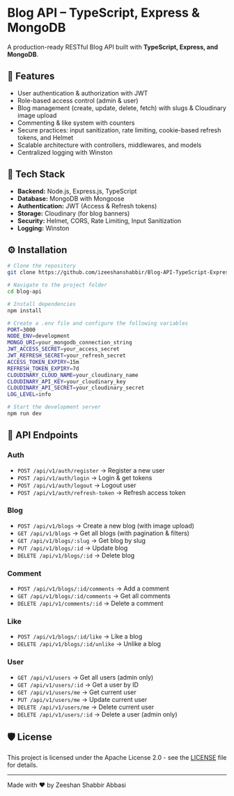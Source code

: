 # Blog API – TypeScript, Express & MongoDB

A production-ready RESTful Blog API built with **TypeScript, Express, and MongoDB**.

## 🚀 Features
- User authentication & authorization with JWT
- Role-based access control (admin & user)
- Blog management (create, update, delete, fetch) with slugs & Cloudinary image upload
- Commenting & like system with counters
- Secure practices: input sanitization, rate limiting, cookie-based refresh tokens, and Helmet
- Scalable architecture with controllers, middlewares, and models
- Centralized logging with Winston

## 📂 Tech Stack
- **Backend:** Node.js, Express.js, TypeScript
- **Database:** MongoDB with Mongoose
- **Authentication:** JWT (Access & Refresh tokens)
- **Storage:** Cloudinary (for blog banners)
- **Security:** Helmet, CORS, Rate Limiting, Input Sanitization
- **Logging:** Winston

## ⚙️ Installation

```bash
# Clone the repository
git clone https://github.com/izeeshanshabbir/Blog-API-TypeScript-Express-MongoDB.git

# Navigate to the project folder
cd blog-api

# Install dependencies
npm install

# Create a .env file and configure the following variables
PORT=3000
NODE_ENV=development
MONGO_URI=your_mongodb_connection_string
JWT_ACCESS_SECRET=your_access_secret
JWT_REFRESH_SECRET=your_refresh_secret
ACCESS_TOKEN_EXPIRY=15m
REFRESH_TOKEN_EXPIRY=7d
CLOUDINARY_CLOUD_NAME=your_cloudinary_name
CLOUDINARY_API_KEY=your_cloudinary_key
CLOUDINARY_API_SECRET=your_cloudinary_secret
LOG_LEVEL=info

# Start the development server
npm run dev
```

## 📌 API Endpoints

### Auth
- `POST /api/v1/auth/register` → Register a new user
- `POST /api/v1/auth/login` → Login & get tokens
- `POST /api/v1/auth/logout` → Logout user
- `POST /api/v1/auth/refresh-token` → Refresh access token

### Blog
- `POST /api/v1/blogs` → Create a new blog (with image upload)
- `GET /api/v1/blogs` → Get all blogs (with pagination & filters)
- `GET /api/v1/blogs/:slug` → Get blog by slug
- `PUT /api/v1/blogs/:id` → Update blog
- `DELETE /api/v1/blogs/:id` → Delete blog

### Comment
- `POST /api/v1/blogs/:id/comments` → Add a comment
- `GET /api/v1/blogs/:id/comments` → Get all comments
- `DELETE /api/v1/comments/:id` → Delete a comment

### Like
- `POST /api/v1/blogs/:id/like` → Like a blog
- `DELETE /api/v1/blogs/:id/unlike` → Unlike a blog

### User
- `GET /api/v1/users` → Get all users (admin only)
- `GET /api/v1/users/:id` → Get a user by ID
- `GET /api/v1/users/me` → Get current user
- `PUT /api/v1/users/me` → Update current user
- `DELETE /api/v1/users/me` → Delete current user
- `DELETE /api/v1/users/:id` → Delete a user (admin only)

## 🛡 License
This project is licensed under the Apache License 2.0 - see the [LICENSE](LICENSE) file for details.

---
Made with ❤️ by Zeeshan Shabbir Abbasi
